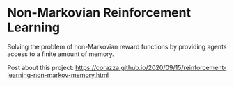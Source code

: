 # Non-Markovian Reinforcement Learning

Solving the problem of non-Markovian reward functions by providing agents access to a finite amount of memory.

Post about this project: https://corazza.github.io/2020/09/15/reinforcement-learning-non-markov-memory.html
